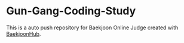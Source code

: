 # Gun-Gang-Coding-Study
This is a auto push repository for Baekjoon Online Judge created with [BaekjoonHub](https://github.com/BaekjoonHub/BaekjoonHub).
